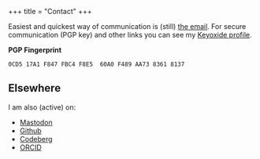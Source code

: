 +++
title = "Contact"
+++

Easiest and quickest way of communication is (still) [the email](mailto:298mtxjd@anonaddy.me). For secure communication (PGP key) and other links you can see my [Keyoxide profile](https://keyoxide.org/hkp/0CD517A1F847FBC4F8E560A0F489AA7383618137).

**PGP Fingerprint**

`0CD5 17A1 F847 FBC4 F8E5  60A0 F489 AA73 8361 8137`

## Elsewhere

I am also (active) on:
- [Mastodon](https://archaeo.social/@andreatitolo)
- [Github](https://github.com/andreatitolo)
- [Codeberg](https://codeberg.org/titoloandrea)
- [ORCID](https://orcid.org/0000-0002-7322-8634)

<!-- Restyle similar to https://daudix.codeberg.page/about/ put matrix as well -->